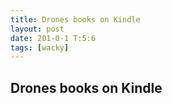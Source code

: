 ```yaml
---
title: Drones books on Kindle
layout: post
date: 201-0-1 T:5:6
tags: [wacky]
---
```

## Drones books on Kindle

